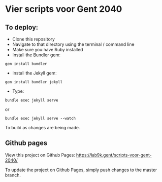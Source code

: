 # Vier scripts voor Gent 2040

## To deploy:

* Clone this repository
* Navigate to that directory using the terminal / command line
* Make sure you have Ruby installed
* Install the Bundler gem:

``` shell
gem install bundler
```

* Install the Jekyll gem:

``` shell
gem install bundler jekyll
```

* Type:

``` shell
bundle exec jekyll serve
```

or

``` shell
bundle exec jekyll serve --watch
```

To build as changes are being made.

## Github pages

View this project on Github Pages: https://lab9k.gent/scripts-voor-gent-2040/

To update the project on Github Pages, simply push changes to the master branch.